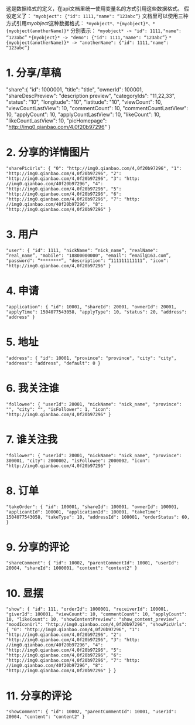 这是数据格式的定义，在api文档里统一使用变量名的方式引用这些数据格式。
假设定义了：
`"myobject": {"id": 1111,"name": “123abc”}`
文档里可以使用三种方式引用*myobject*这种数据格式：
`*myobject*、*{myobject}*、*{myobject(anotherName)}*`
分别表示：
`*myobject* -> "id": 1111,"name": “123abc”`
`*{myobject}* -> "demo": {"id": 1111,"name": “123abc”}`
`*{myobject(anotherName)}* -> "anotherName": {"id": 1111,"name": “123abc”}`

# 1. 分享/草稿
"share":{
                "id": 1000001,
                "title": "title",
                "ownerId": 100001,
                "shareDescPreview": "description preview",
                "categoryIds": "11,22,33",
                "status": "10",
                "longitude": "10",
                "latitude": "10",
                "viewCount": 10,
                "viewCountLastView": 10,
                "commentCount": 10,
                "commentCountLastView": 10,
                "applyCount": 10,
                "applyCountLastView": 10,
                "likeCount": 10,
                "likeCountLastView": 10,
	        "picHomepage": "http://img0.qianbao.com/4,0f20b97296"
            }

# 2. 分享的详情图片
`"sharePicUrls": {
            "0": "http://img0.qianbao.com/4,0f20b97296",
            "1": "http://img0.qianbao.com/4,0f20b97296",
            "2": "http://img0.qianbao.com/4,0f20b97296",
            "3": "http: //img0.qianbao.com/40f20b97296",
            "4": "http://img0.qianbao.com/4,0f20b97296",
            "5": "http://img0.qianbao.com/4,0f20b97296",
            "6": "http://img0.qianbao.com/4,0f20b97296",
            "7": "http: //img0.qianbao.com/40f20b97296",
            "8": "http://img0.qianbao.com/4,0f20b97296"
        }`

# 3. 用户
`"user": {
        "id": 1111,
        "nickName": “nick_name”,
        "realName": “real_name”,
        "mobile": "18800000000",
        "email": “email@163.com”,
        "password": “********”,
        "description": “111111111111”,
        "icon": "http://img0.qianbao.com/4,0f20b97296"
    }`

# 4. 申请
`"application": {
                "id": 10001,
                "shareId": 20001,
                "ownerId": 20001,
                "applyTime": 1504077543058,
                "applyType": 10,
                "status": 20,
                "address": "address"
            }`

# 5. 地址
`"address": {
                "id": 10001,
                "province": "province",
                "city": "city",
                "address": "address",
                "default": 0
            }`

# 6. 我关注谁
`"followee": {
                "userId": 20001,
                "nickName": "nick_name",
                "province": "",
                "city": "",
                "isFollower": 1,
                "icon": "http://img0.qianbao.com/4,0f20b97296"
            }`

# 7. 谁关注我
`"follower": {
                "userId": 20001,
                "nickName": "nick_name",
                "province": 300001,
                "city": 2000002,
                "isFollowee": 2000002,
                "icon": "http://img0.qianbao.com/4,0f20b97296"
            }`

# 8. 订单
`"takeOrder": {
                "id": 100001,
                "shareId": 100001,
                "ownerId": 100001,
                "applicantId": 100001,
                "applicationId": 100001,
                "takeTime": 1504077543058,
                "takeType": 10,
                "addressId": 100001,
                "orderStatus": 60,
            }`

# 9. 分享的评论
`"shareComment": {
                "id": 10002,
                "parentCommentId": 10001,
                "userId": 20004,
                "shareId": 1000001,
                "content": "content2"
            }`

# 10. 显摆
`"show": {
        "id": 111,
        "orderId": 1000001,
        "receiverId": 100001,
        "giverId": 100001,
        "viewCount": 10,
        "commentCount": 10,
        "applyCount": 10,
        "likeCount": 10,
        "showContentPreview": "show_content_preview",
        "moodIconUrl": "http://img0.qianbao.com/4,0f20b97296",
        "showPicUrls": {
            "0": "http://img0.qianbao.com/4,0f20b97296",
            "1": "http://img0.qianbao.com/4,0f20b97296",
            "2": "http://img0.qianbao.com/4,0f20b97296",
            "3": "http: //img0.qianbao.com/40f20b97296",
            "4": "http://img0.qianbao.com/4,0f20b97296",
            "5": "http://img0.qianbao.com/4,0f20b97296",
            "6": "http://img0.qianbao.com/4,0f20b97296",
            "7": "http: //img0.qianbao.com/40f20b97296",
            "8": "http://img0.qianbao.com/4,0f20b97296"
        }
    }`

# 11. 分享的评论
`"showComment": {
                "id": 10002,
                "parentCommentId": 10001,
                "userId": 20004,
                "content": "content2"
            }`